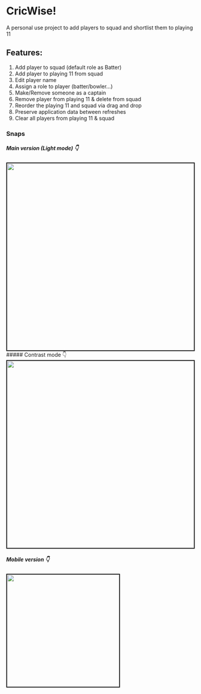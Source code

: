 # CricWise!

A personal use project to add players to squad and shortlist them to playing 11

## Features:

1. Add player to squad (default role as Batter)
2. Add player to playing 11 from squad
3. Edit player name
4. Assign a role to player (batter/bowler...)
5. Make/Remove someone as a captain
6. Remove player from playing 11 & delete from squad
7. Reorder the playing 11 and squad via drag and drop
8. Preserve application data between refreshes
9. Clear all players from playing 11 & squad

### Snaps

##### Main version (Light mode) 👇
<image src="./docs/snaps/v2-main.png" border="2px solid" width="500px">
##### Contrast mode 👇
<image src="./docs/snaps/v2-contrast-mode.png" border="2px solid" width="500px">

##### Mobile version 👇
<image src="./docs/snaps/v2-mini.png" border="2px solid" width="300px">

